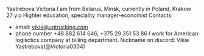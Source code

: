 Yastrebova Victoria
I am from Belarus, Minsk, currently in Poland, Krakow
27 y.o
Highter education, speciality manager-economist
Contacts:
- email: vikie@uqtrucking.com
- phone number +48 882 614 646, +375 29 351 53 86
I work for American logisctics company at billing department. 
Nickname on discord: Vikie Yastrebova(@Victoria0304)
